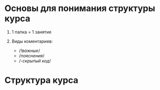 # Основы для понимания структуры курса
1.  1 папка = 1 занятие

2.  Виды коментариев:
    + /*!важные*/
    + /*пояснения*/
    + /*-скрытый код*/
    
# Cтруктура курса
[1 работа]:https://github.com/VipBender/JavaScript/tree/master/1js